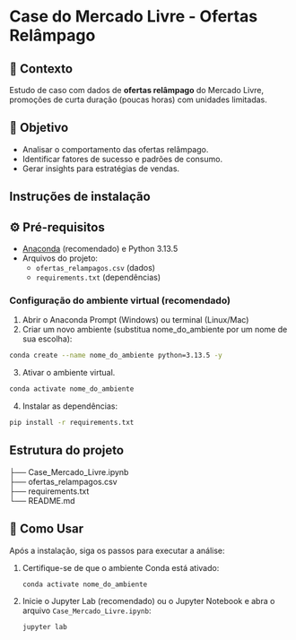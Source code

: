 # Case do Mercado Livre - Ofertas Relâmpago

## 📌 Contexto

Estudo de caso com dados de **ofertas relâmpago** do Mercado Livre, promoções de curta duração (poucas horas) com unidades limitadas. 

## 🎯 Objetivo

- Analisar o comportamento das ofertas relâmpago.
- Identificar fatores de sucesso e padrões de consumo.
- Gerar insights para estratégias de vendas.

## Instruções de instalação

## ⚙️ Pré-requisitos

- [Anaconda](https://www.anaconda.com/download) (recomendado) e Python 3.13.5
- Arquivos do projeto:
  - `ofertas_relampagos.csv` (dados)
  - `requirements.txt` (dependências)

### Configuração do ambiente virtual (recomendado)

1. Abrir o Anaconda Prompt (Windows) ou terminal (Linux/Mac)
2. Criar um novo ambiente (substitua nome_do_ambiente por um nome de sua escolha):


```bash
conda create --name nome_do_ambiente python=3.13.5 -y
```

3. Ativar o ambiente virtual.

```bash
conda activate nome_do_ambiente
```

4. Instalar as dependências:

```bash
pip install -r requirements.txt
```


## Estrutura do projeto

├── Case_Mercado_Livre.ipynb  
├── ofertas_relampagos.csv    
├── requirements.txt          
└── README.md                 


## 🚀 Como Usar

Após a instalação, siga os passos para executar a análise:

1.  Certifique-se de que o ambiente Conda está ativado:
    ```bash
    conda activate nome_do_ambiente
    ```

2.  Inicie o Jupyter Lab (recomendado) ou o Jupyter Notebook e abra o arquivo `Case_Mercado_Livre.ipynb`:
    ```bash
    jupyter lab
    ```